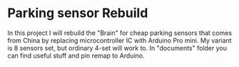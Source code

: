 
Parking sensor Rebuild
==============
In this project I will rebuild the "Brain" for cheap parking sensors that comes from China by replacing microcontroller IC with Arduino Pro mini.
 My variant is 8 sensors set, but ordinary 4-set will work to. 
 In "documents" folder you can find useful stuff and pin remap to Arduino.
 
 